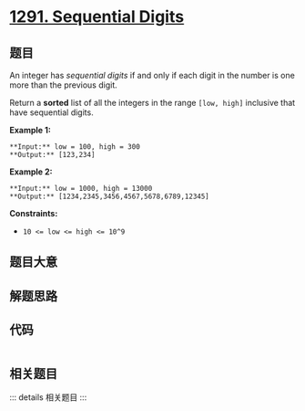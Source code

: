 # [1291. Sequential Digits](https://leetcode.com/problems/sequential-digits)

## 题目

An integer has _sequential digits_ if and only if each digit in the number is
one more than the previous digit.

Return a **sorted** list of all the integers in the range `[low, high]`
inclusive that have sequential digits.



**Example 1:**

    
    
    **Input:** low = 100, high = 300
    **Output:** [123,234]
    

**Example 2:**

    
    
    **Input:** low = 1000, high = 13000
    **Output:** [1234,2345,3456,4567,5678,6789,12345]
    



**Constraints:**

  * `10 <= low <= high <= 10^9`


## 题目大意

## 解题思路

## 代码

```javascript

```

## 相关题目

::: details 相关题目
:::
